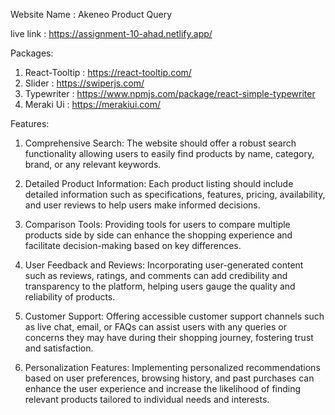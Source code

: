 Website Name : Akeneo Product Query

live link : https://assignment-10-ahad.netlify.app/

Packages:

1. React-Tooltip : https://react-tooltip.com/
2. Slider : https://swiperjs.com/
3. Typewriter : https://www.npmjs.com/package/react-simple-typewriter
4. Meraki Ui : https://merakiui.com/

Features:

1. Comprehensive Search: The website should offer a robust search functionality allowing users to easily find products by name, category, brand, or any relevant keywords.

2. Detailed Product Information: Each product listing should include detailed information such as specifications, features, pricing, availability, and user reviews to help users make informed decisions.

3. Comparison Tools: Providing tools for users to compare multiple products side by side can enhance the shopping experience and facilitate decision-making based on key differences.

4. User Feedback and Reviews: Incorporating user-generated content such as reviews, ratings, and comments can add credibility and transparency to the platform, helping users gauge the quality and reliability of products.

5. Customer Support: Offering accessible customer support channels such as live chat, email, or FAQs can assist users with any queries or concerns they may have during their shopping journey, fostering trust and satisfaction.

6. Personalization Features: Implementing personalized recommendations based on user preferences, browsing history, and past purchases can enhance the user experience and increase the likelihood of finding relevant products tailored to individual needs and interests.

